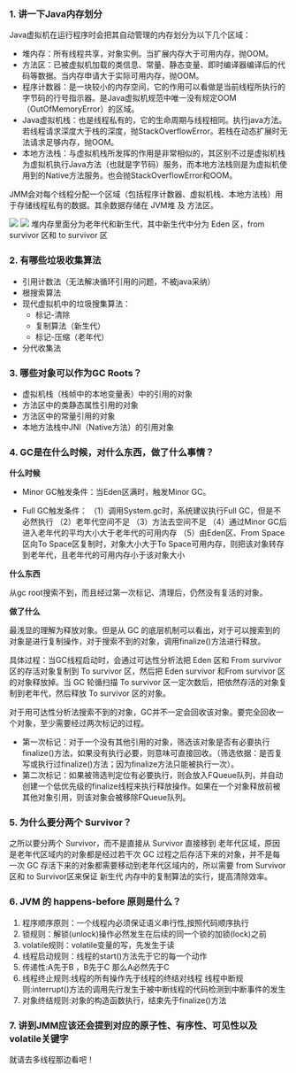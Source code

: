 
### 1. 讲一下Java内存划分

Java虚拟机在运行程序时会把其自动管理的内存划分为以下几个区域：
- 堆内存：所有线程共享，对象实例。当扩展内存大于可用内存，抛OOM。
- 方法区：已被虚拟机加载的类信息、常量、静态变量、即时编译器编译后的代码等数据。当内存申请大于实际可用内存，抛OOM。
- 程序计数器：是一块较小的内存空间，它的作用可以看做是当前线程所执行的字节码的行号指示器。是Java虚拟机规范中唯一没有规定OOM（OutOfMemoryError）的区域。
- Java虚拟机栈：也是线程私有的，它的生命周期与线程相同。执行java方法。若线程请求深度大于栈的深度，抛StackOverflowError。若栈在动态扩展时无法请求足够内存，抛OOM。
- 本地方法栈：与虚拟机栈所发挥的作用是非常相似的，其区别不过是虚拟机栈为虚拟机执行Java方法（也就是字节码）服务，而本地方法栈则是为虚拟机使用到的Native方法服务。也会抛StackOverflowError和OOM。

JMM会对每个线程分配一个区域（包括程序计数器、虚拟机栈、本地方法栈）用于存储线程私有的数据。其余数据存储在 JVM堆 及 方法区。

![](https://github.com/Lisanaaa/thank-god-my-offers/blob/master/images/3191532947647_.pic_hd.jpg)
![](https://github.com/Lisanaaa/thank-god-my-offers/blob/master/images/3201532947704_.pic_hd.jpg)
堆内存里面分为老年代和新生代，其中新生代中分为 Eden 区，from survivor 区和 to survivor 区

### 2. 有哪些垃圾收集算法

- 引用计数法（无法解决循环引用的问题，不被java采纳）
- 根搜索算法
- 现代虚拟机中的垃圾搜集算法：
    - 标记-清除
    - 复制算法（新生代）
    - 标记-压缩（老年代）
- 分代收集法

### 3. 哪些对象可以作为GC Roots？

- 虚拟机栈（栈帧中的本地变量表）中的引用的对象
- 方法区中的类静态属性引用的对象
- 方法区中的常量引用的对象
- 本地方法栈中JNI（Native方法）的引用对象

### 4. GC是在什么时候，对什么东西，做了什么事情？

**什么时候**

- Minor GC触发条件：当Eden区满时，触发Minor GC。

- Full GC触发条件：
（1）调用System.gc时，系统建议执行Full GC，但是不必然执行
（2）老年代空间不足
（3）方法去空间不足
（4）通过Minor GC后进入老年代的平均大小大于老年代的可用内存
（5）由Eden区、From Space区向To Space区复制时，对象大小大于To Space可用内存，则把该对象转存到老年代，且老年代的可用内存小于该对象大小

**什么东西**

从gc root搜索不到，而且经过第一次标记、清理后，仍然没有复活的对象。

**做了什么**

最浅显的理解为释放对象。但是从 GC 的底层机制可以看出，对于可以搜索到的对象是进行复制操作，对于搜索不到的对象，调用finalize()方法进行释放。

具体过程：当GC线程启动时，会通过可达性分析法把 Eden 区和 From survivor 区的存活对象复制到 To survivor 区，然后把 Eden survivor 和From survivor 区的对象释放掉。当 GC 轮循扫描 To survivor 区一定次数后，把依然存活的对象复制到老年代，然后释放 To survivor 区的对象。

对于用可达性分析法搜索不到的对象，GC并不一定会回收该对象。要完全回收一个对象，至少需要经过两次标记的过程。

- 第一次标记：对于一个没有其他引用的对象，筛选该对象是否有必要执行finalize()方法，如果没有执行必要，则意味可直接回收。（筛选依据：是否复写或执行过finalize()方法；因为finalize方法只能被执行一次）。
- 第二次标记：如果被筛选判定位有必要执行，则会放入FQueue队列，并自动创建一个低优先级的finalize线程来执行释放操作。如果在一个对象释放前被其他对象引用，则该对象会被移除FQueue队列。

### 5. 为什么要分两个 Survivor？

之所以要分两个 Survivor，而不是直接从 Survivor 直接移到 老年代区域，原因是老年代区域内的对象都是经过若干次 GC 过程之后存活下来的对象，并不是每一次 GC 存活下来的对象都需要移动到老年代区域内的，所以需要 from Survivor 区和 to Survivor区来保证 新生代 内存中的复制算法的实行，提高清除效率。

### 6. JVM 的 happens-before 原则是什么？

1. 程序顺序原则：一个线程内必须保证语义串行性,按照代码顺序执行
2. 锁规则：解锁(unlock)操作必然发生在后续的同一个锁的加锁(lock)之前
3. volatile规则：volatile变量的写，先发生于读
4. 线程启动规则：线程的start()方法先于它的每一个动作
5. 传递性:A先于B ，B先于C 那么A必然先于C
6. 线程终止规则:线程的所有操作先于线程的终结对线程 线程中断规则:interrupt()方法的调用先行发生于被中断线程的代码检测到中断事件的发生
7. 对象终结规则:对象的构造函数执行，结束先于finalize()方法

### 7. 讲到JMM应该还会提到对应的原子性、有序性、可见性以及volatile关键字

就请去多线程那边看吧！








